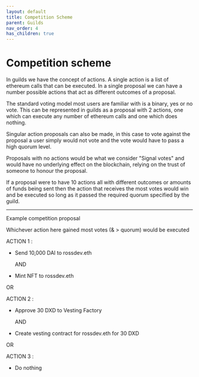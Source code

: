```yaml
---
layout: default
title: Competition Scheme
parent: Guilds
nav_order: 4
has_children: true
---
```


# Competition scheme

In guilds we have the concept of actions. A single action is a list of ethereum calls that can be executed. In a single proposal we can have a number possible actions that act as different outcomes of a proposal.

The standard voting model most users are familiar with is a binary, yes or no vote. This can be represented in guilds as a proposal with 2 actions, one which can execute any number of ethereum calls and one which does nothing. 

Singular action proposals can also be made, in this case to vote against the proposal a user simply would not vote and the vote would have to pass a high quorum level. 

Proposals with no actions would be what we consider "Signal votes" and would have no underlying effect on the blockchain, relying on the trust of someone to honour the proposal. 

If a proposal were to have 10 actions all with different outcomes or amounts of funds being sent then the action that receives the most votes would win and be executed so long as it passed the required quorum specified by the guild. 

---

Example competition proposal

Whichever action here gained most votes (& > quorum) would be executed

ACTION 1 : 
  - Send 10,000 DAI to rossdev.eth

    AND

  - Mint NFT to rossdev.eth

OR

ACTION 2 :
  - Approve 30 DXD to Vesting Factory

    AND

  - Create vesting contract for rossdev.eth for 30 DXD

OR

ACTION 3 : 
  - Do nothing